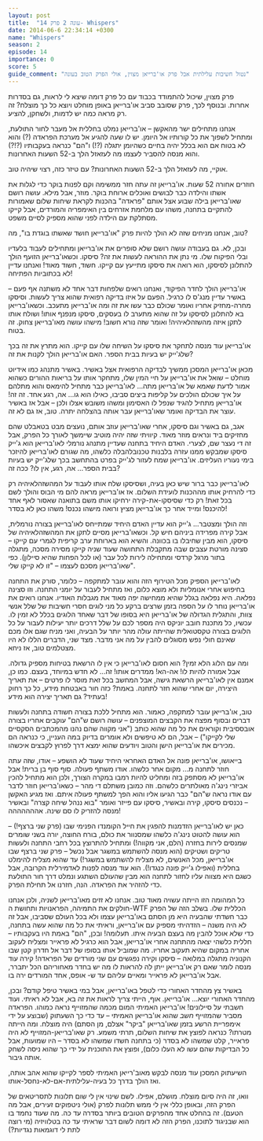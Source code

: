 ```yaml
---
layout: post
title:  "עונה 2 פרק 14- Whispers"
date: 2014-06-6 22:34:14 +0300
name: "Whispers"
season: 2
episode: 14
importance: 0
score: 5
guide_comment: "נטול חשיבות עלילתית אבל פרק או'ברייאן מצוין, אולי הפרק הטוב בעונה"
---
```

פרק מצוין, שיכול להתמודד בכבוד עם כל פרק דומה שיצא לי לראות, גם בסדרות אחרות. ובנוסף לכך, פרק שסובב סביב או'ברייאן באופן מוחלט ויוצא כל כך מוצלח? זה רק מראה כמה יש לדמות, ולשחקן, להציע.

אנחנו מתחילים ישר מהאקשן – או'ברייאן נמלט בחללית אל מעבר לחור התולעת, ומתחיל לשפוך את כל קורותיו אל היומן. יש לו שעה להגיע אל מערכת הפראדה (?) והוא לא בטוח אם הוא בכלל יהיה בחיים כשהיומן יתגלה (?!) ו"הם" כנראה בעקבותיו (?!?) והוא מנסה להסביר לעצמו מה לעזאזל הלך ב-52 השעות האחרונות.

אוקיי, מה לעזאזל הלך ב-52 השעות האחרונות? עם טיזר כזה, רצוי שיהיה טוב.

חוזרים אחורה 52 שעות. או'ברייאן זה עתה חזר ממשימה וקם לפנות בוקר כדי לגלות את אשתו והילדה כבר לבושים ואוכלים ארוחת בוקר. מוזר, אבל מילא. עושה רושם שאו'ברייאן בילה שבוע אצל אותם "פראדה" בהכנות לקראת שיחות שלום שאמורות להתקיים בתחנה, משהו עם מלחמת אזרחים בין האימפריה והמורדים, אבל קייקו מסתלקת עם הילדה לפני שהוא מספיק לסיים משפט.

טוב, אנחנו מניחים שזה לא הולך להיות פרק "או'ברייאן חושד שאשתו בוגדת בו", מה?

ובכן, לא. גם בעבודה עושה רושם שלא סופרים את או'ברייאן ומתחילים לעבוד בלעדיו ובלי הפיקוח שלו. מי נתן את ההוראה לעשות את זה? סיסקו. וכשאו'ברייאן הזועף הולך להתלונן לסיסקו, הוא רואה את סיסקו מתייעץ עם קייקו. חשוד, חשוד מאוד! ואנחנו עדיין לא בכתוביות הפתיחה!

או'ברייאן הולך לחדר הפיקוד, ואנחנו רואים שלפחות דבר אחד לא משתנה אף פעם – באשיר עדיין מנג'ס לו כרגיל. הפעם על איזו בדיקה רפואית שהוא צריך לעשות. וסיסקו מחרה-מחזיק אחריו ואומר שכולם כבר עשו את זה ומה או'ברייאן מתעכב. וכשאו'ברייאן בא להתלונן לסיסקו על זה שהוא מתערב לו בעסקים, סיסקו מנפנף אותו! ושולח אותו לתקן איזה מהשזהלאיהיה! ואומר שזה נורא חשוב!
מישהו עושה מאו'ברייאן צחוק. זה בטוח.

או'ברייאן עוד מנסה לתחקר את סיסקו על השיחה שלו עם קייקו. הוא מתרץ את זה בכך שלג'ייק יש בעיות בבית הספר. האם או'ברייאן הולך לקנות את זה?

מכאן או'ברייאן המסכן ממשיך לבדיקה הרפואית אצל באשיר. באשיר מתנהג כמו אידיוט מוחלט – שואל את או'ברייאן על חיי המין שלו, מתחקר אותו על בריאות ההורים כשהוא אמור לדעת שאמא של או'ברייאן מתה... לאו'ברייאן כבר מתחיל להימאס והוא מתלהם על איך שכולם הולכים על קליפות ביצים סביבו, כאילו הוא גו... אה, רגע אחד. זה זה! או'ברייאן מתחיל להגיד שנפל לו האסימון ומשהו משובש אצלו ולכן – אבל אז באשיר עוצר את הבדיקה ואומר שאו'ברייאן עבר אותה בהצלחה יתרה. טוב, אז גם לא זה.

אגב, גם באשיר וגם סיסקו, אחרי שאו'ברייאן עוזב אותם, נועצים מבט בטאבלט שהם מחזיקים ביד ונראים מוזר מאוד. קיוויתי שזה יהיה מוטיב שיימשך לאורך כל הפרק, אבל זה די נעצר שם, לצערי.
האדם היחיד בתחנה שעדיין מתנהג נורמלי לאו'ברייאן הוא ג'ייק סיסקו שמבקש ממנו עזרה בלבנות טכנובלהבלה כלשהו, מה שגורם לאו'ברייאן להיזכר בימי נעוריו העליזים. או'ברייאן שמח לעזור לג'ייק בפרט בהתחשב בכך שלג'ייק יש בעיות בבית הספר... אה, רגע, אין לו? ככה זה?

לאו'ברייאן כבר ברור שיש כאן בעיה, ושסיסקו שלח אותו לעבוד על המהשזהלאיהיה רק כדי להרחיק אותו מההכנות לועידת השלום. אז או'ברייאן מראה להם מי הבוס והולך לשם בכל זאת! רק כדי שסיסקו-את-קירה ירחיקו אותו משם בתואנה שאסור לאף אחד להיכנס! ומייד אחר כך או'ברייאן מציץ ורואה מישהו נכנס! משהו כאן לא בסדר!

וזה הולך ומצטבר... ג'ייק הוא עדיין האדם היחיד שמתייחס לאו'ברייאן בצורה נורמלית, אבל קירה מפרידה ביניהם חיש קל. וכשאו'ברייאן מסיים לתקן את המהשזהלאיהיה של סיסקו, הוא מבין שחיבלו בו בכוונה. והשיא הוא בארוחת ערב קריפית לגמרי עם קייקו – סצינה מורטת עצבים שבה מתקבלת התחושה שעוד שניה קייקו מסירה מסכה, מתגלה בתור מרגל קרדסי ומתחילה לירות לכל עבר (או לכל הפחות שהיא סיילון). כפי שאו'ברייאן מסכם לעצמו – "זו לא קייקו שלי".

לאו'ברייאן הספיק מכל הטירוף הזה והוא עובר למתקפה – כלומר, סורק את התחנה בחיפוש אחרי אנומליות ולא מוצא כלום, ואז מתחיל לעבור על יומני התחנה. וזו סצינה נפלאה. היא נפלאה בגלל שהיא ממחישה יפה מאוד את מגבלות האודיו. אנחנו רואים את או'ברייאן נוחר לו על הספה בזמן שרצים ברקע כל מני לוגים חסרי חשיבות של שלל אנשי צוות, והתגלית הגדולה של או'ברייאן היא בסופו של דבר שאחד הלוגים בכלל לא זמין לו. עכשיו, כל מתכנת חובב יוניקס היה מספר לכם על שלל דרכים יותר יעילות לעבור על כל הלוגים בצורה טקסטואלית שהייתה עולה מהר יותר על הבעיה, ואני מניח שגם אלו מכם שאינם חולי נפש מסוגלים להבין על מה אני מדבר. מצד שני, הדברים הללו לא היו מצטלמים טוב, אז ניחא.

ומה עם הלוג הלא זמין? הוא חסום לאו'ברייאן כי אין לו הרשאת בטיחות מספיק גדולה. אבל אמורה להיות לו! אה-הא! ממדרים אותו! זה... לא חדש במיוחד, בעצם. כמו כן, אמנם אין לאו'ברייאן הרשאת גישה, אבל המחשב בכל זאת מוסר לו פרטים – את תאריך היצירה, יום אחרי שהוא חזר לתחנה. באמת? כזה חור באבטחת מידע, כל כך רחוק בעתיד? גם תאריך יצירה הוא מידע!

טוב, או'ברייאן עובר למתקפה, כאמור. הוא מתחיל ללכת בצורה חשודה בתחנה ולעשות דברים ובסוף מפצח את הקבצים המוצפנים – עושה רושם ש"הם" עוקבים אחריו בצורה אובססיבית וקוראים את כל מה שהוא כותב ("אני מקווה שהם נהנו מהמכתבים הסקסיים שלי לקייקו") – אבל, הם לא טיפשים ולא אומרים בדיוק במה העניין, כי כנראה הם מכירים את או'ברייאן הישן והטוב ויודעים שהוא ימצא דרך לפרוץ לקבצים איכשהו.

בייאושו, או'ברייאן פונה אל האדם האחראי היחיד שעוד לא הושפע – אודו, שזה עתה חוזר לתחנה מ... מקום אחר כלשהו. אודו משתף פעולה. סוף סוף בן ברית! אבל או'ברייאן לא מסתפק בזה ומחליט להיות רמבו במקרה הצורך, ולכן הוא מתחיל להכין אביזרי נינג'ה מאולתרים כלשהם. וזה כמובן משתלם די מהר – כשאו'ברייאן חוזר לדבר עם אודו נראה ש"הם" כבר הגיעו אליו והוא הפך למשתף פעולה איתם. ואז מגיע האקשן – נכנסים סיסקו, קירה ובאשיר, סיסקו עם פייזר ואומר "בוא ננהל שיחה קצרה" ובאשיר מנסה להזריק לו סם שינה. אההההההה!

כאן יש לאו'ברייאן הזדמנות להפגין את חייל הקומנדו הפנימי שבו (פרק שני ברצף!) – הוא עושה להטוט נינג'ה כלשהו שמסנוור את כולם, בורח החוצה, יורה בשני שומרים שמנסים לירות בחזרה (הלם, אני מקווה!) ומתחיל להתרוצץ בכל רחבי התחנה ולעשות טריקים ושטיקים (הוא מנסה להשתמש במשגר אבל נכשל – פרק שני ברצף שבו או'ברייאן, מכל האנשים, לא מצליח להשתמש במשגר!) עד שהוא מצליח להימלט בחללית (ואפילו ג'ייק פונה כנגדו!). הוא עוד מנסה לפנות לאדמירלית הקרובה, אבל כשגם היא מצווה עליו לחזור לתחנה הוא מבין שהעולם השתגע ונמלט דרך חור התולעת כדי להזהיר את הפראדה. הנה, חזרנו אל תחילת הפרק.

כל המהומה הזו הייתה עשויה מאוד טוב. אנחנו לא זזים מאו'ברייאן לשניה, ולכן אנחנו חולקים את התמיהה, הפראנויות ותחושת ה-WTF הכללית שלו. בשלב הזה של הפרק כבר חשדתי שהבעיה היא מן הסתם באו'ברייאן עצמו ולא בכל העולם שסביבו, אבל זה לא היה משנה – הזדהיתי מספיק עם או'ברייאן, וראיתי את כל מה שהוא עשה בתחנה, כדי שלא אוכל להבין מה בעצם הבעיה איתו. תעלומה!
ובכן, "הם" באמת היו בעקבותיו – חללית כלשהי יצאה מהתחנה אחרי או'ברייאן, אבל הוא כרגיל לא פראייר ומצליח לעקוב אחריה במקום שהיא תעקוב אחריו. מה שמוביל אותו בסופו של דבר אל חדרון קטן שבו הקנוניה מתגלה במלואה – סיסקו וקירה נפגשים עם שני מורדים של הפראדה! קירה עוד מנסה לומר שאם רק או'ברייאן ייתן לה להראות לו מה יש בחדר מאחוריהם הכל יתברר, אבל או'ברייאן לא פראייר ומאיים עליהם עד ש- אופס, אחד המורדים ירה בו.

באשיר צץ מהחדר האחורי כדי לטפל באו'ברייאן, אבל במי באשיר טיפל קודם? ובכן, מהחדר האחורי יוצא... או'ברייאן. אוף, הייתי צריך לראות את זה בא, אבל לא ראיתי. ועוד חשבתי על סיילונים!
או'ברייאן האמיתי המום מכמה שהמזוייף נראה כמוהו. הפראדה מסביר שהמזוייף *חשב* שהוא או'ברייאן האמיתי – עד כדי כך השעתוק (שבוצע על ידי אימפריית הרשע בזמן שאו'ברייאן "ביקר" אצלם, מן הסתם) היה מוצלח. ומה הייתה מטרתו? כנראה לפוצץ את שיחות השלום, תרתי משמע. רק שאו'ברייאן-המזוייף לא היה פראייר, קלט שמשהו לא בסדר (כי בתחנה חשדו שמשהו לא בסדר – היו שמועות, אבל כל הבדיקות שהם עשו לא העלו כלום), ופוצץ את התוכנית על ידי כך שהוא ניסה לשחק אותה גיבור.

השיעתוק המסכן עוד מנסה לבקש מאוב'רייאן האמיתי לספר לקייקו שהוא אהב אותה, ואז הולך בדרך כל בעיה-עלילתית-אם-לא-נחסל-אותו.

וואו, זה היה סיום מוצלח. מושלם, אפילו. לשם שינוי אין לי שום תלונות לתסריטאים של הפרק הזה, ובאופן כללי אין לי ממש תלונות לפרק (אולי ניטפוקים זעירים, אבל מה הטעם). זה בהחלט אחד מהפרקים הטובים ביותר בסדרה עד כה. מה שעוד נחמד בו הוא שבניגוד לתוכנו, הפרק הזה לא דומה לשום דבר שראיתי עד כה בטלוויזיה (מי רוצה לתת לי דוגמאות נגדיות?)